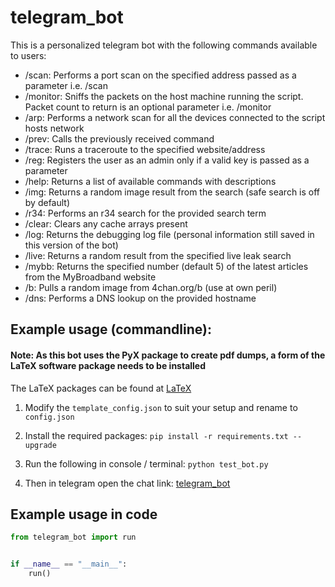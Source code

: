# telegram_bot

This is a personalized telegram bot with the following commands available to users: 

- /scan: Performs a port scan on the specified address passed as a parameter i.e. /scan <ip address>
- /monitor: Sniffs the packets on the host machine running the script. Packet count to return is an optional parameter i.e. /monitor <number>
- /arp: Performs a network scan for all the devices connected to the script hosts network
- /prev: Calls the previously received command
- /trace: Runs a traceroute to the specified website/address
- /reg: Registers the user as an admin only if a valid key is passed as a parameter
- /help: Returns a list of available commands with descriptions
- /img: Returns a random image result from the search (safe search is off by default)
- /r34: Performs an r34 search for the provided search term
- /clear: Clears any cache arrays present
- /log: Returns the debugging log file (personal information still saved in this version of the bot)
- /live: Returns a random result from the specified live leak search
- /mybb: Returns the specified number (default 5) of the latest articles from the MyBroadband website
- /b: Pulls a random image from 4chan.org/b (use at own peril)
- /dns: Performs a DNS lookup on the provided hostname

## Example usage (commandline): 

#### Note: As this bot uses the PyX package to create pdf dumps, a form of the LaTeX software package needs to be installed
The LaTeX packages can be found at [LaTeX](https://www.latex-project.org/get/#tex-distributions)

1. Modify the `template_config.json` to suit your setup and rename to `config.json`

2. Install the required packages: `pip install -r requirements.txt --upgrade`

3. Run the following in console / terminal: `python test_bot.py`

4. Then in telegram open the chat link: [telegram_bot](t.me/thotman_test_bot)

## Example usage in code
```python
from telegram_bot import run


if __name__ == "__main__":
    run()

```